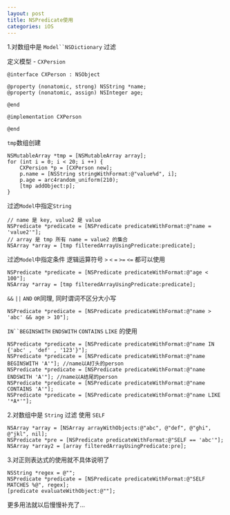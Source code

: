 ```yaml
---
layout: post
title: NSPredicate使用
categories: iOS
---
```



1.对数组中是 `Model``NSDictionary` 过滤 

定义模型 - `CXPersion`
```
@interface CXPerson : NSObject

@property (nonatomic, strong) NSString *name;
@property (nonatomic, assign) NSInteger age;

@end

@implementation CXPerson

@end
```

`tmp`数组创建
```
NSMutableArray *tmp = [NSMutableArray array];
for (int i = 0; i < 20; i ++) {
    CXPersion *p = [CXPerson new];
    p.name = [NSString stringWithFormat:@"value%d", i];
    p.age = arc4random_uniform(210);
    [tmp addObject:p];
}
```

过滤`Model`中指定`String`
```
// name 是 key, value2 是 value
NSPredicate *predicate = [NSPredicate predicateWithFormat:@"name = 'value2'"];
// array 是 tmp 所有 name = value2 的集合
NSArray *array = [tmp filteredArrayUsingPredicate:predicate];
```
过滤`Model`中指定条件
逻辑运算符号 `>` `<` `=` `>=` `<=` 都可以使用
```
NSPredicate *predicate = [NSPredicate predicateWithFormat:@"age < 100"];
NSArray *array = [tmp filteredArrayUsingPredicate:predicate];
```

`&&` `||` `AND` `OR`同理, 同时谓词不区分大小写
```
NSPredicate *predicate = [NSPredicate predicateWithFormat:@"name > 'abc' && age > 10"];
```

`IN``BEGINSWITH` `ENDSWITH` `CONTAINS` `LIKE` 的使用
```
NSPredicate *predicate = [NSPredicate predicateWithFormat:@"name IN {'abc' , 'def' , '123'}"];
NSPredicate *predicate = [NSPredicate predicateWithFormat:@"name BEGINSWITH 'A'"]; //name以A打头的person
NSPredicate *predicate = [NSPredicate predicateWithFormat:@"name ENDSWITH 'A'"]; //name以A结尾的person
NSPredicate *predicate = [NSPredicate predicateWithFormat:@"name CONTAINS 'A'"];
NSPredicate *predicate = [NSPredicate predicateWithFormat:@"name LIKE '*A*'"];
```

2.对数组中是 `String` 过滤 
使用 `SELF`
```
NSArray *array = [NSArray arrayWithObjects:@"abc", @"def", @"ghi", @"jkl", nil];
NSPredicate *pre = [NSPredicate predicateWithFormat:@"SELF == 'abc'"];
NSArray *array2 = [array filteredArrayUsingPredicate:pre];
```

3.对正则表达式的使用就不具体说明了
```
NSString *regex = @"";
NSPredicate *predicate = [NSPredicate predicateWithFormat:@"SELF MATCHES %@", regex];
[predicate evaluateWithObject:@""];
```

更多用法就以后慢慢补充了...







